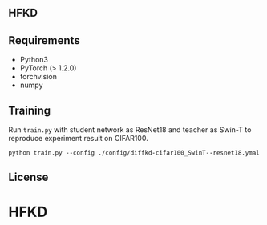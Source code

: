 ## HFKD


## Requirements
- Python3
- PyTorch (> 1.2.0)
- torchvision
- numpy


## Training
Run ```train.py``` with student network as ResNet18 and teacher as Swin-T  to reproduce experiment result on CIFAR100.
```
python train.py --config ./config/diffkd-cifar100_SwinT--resnet18.ymal
```

## License

# HFKD